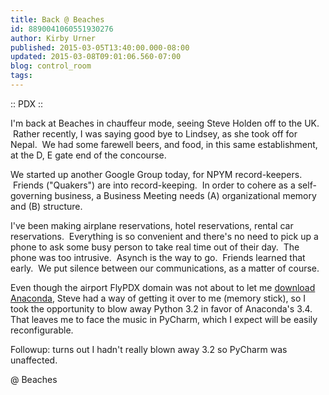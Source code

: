 ```yaml
---
title: Back @ Beaches
id: 8890041060551930276
author: Kirby Urner
published: 2015-03-05T13:40:00.000-08:00
updated: 2015-03-08T09:01:06.560-07:00
blog: control_room
tags: 
---
```


:: PDX :: 

I'm back at Beaches in chauffeur mode, seeing Steve Holden off to the UK.  Rather recently, I was saying good bye to Lindsey, as she took off for Nepal.  We had some farewell beers, and food, in this same establishment, at the D, E gate end of the concourse.

We started up another Google Group today, for NPYM record-keepers.  Friends ("Quakers") are into record-keeping.  In order to cohere as a self-governing business, a Business Meeting needs (A) organizational memory and (B) structure.

I've been making airplane reservations, hotel reservations, rental car reservations.  Everything is so convenient and there's no need to pick up a phone to ask some busy person to take real time out of their day.  The phone was too intrusive.  Asynch is the way to go.  Friends learned that early.  We put silence between our communications, as a matter of course.

Even though the airport FlyPDX domain was not about to let me [download Anaconda](http://worldgame.blogspot.com/2015/02/anaconda-fat-python-for-you.html), Steve had a way of getting it over to me (memory stick), so I took the opportunity to blow away Python 3.2 in favor of Anaconda's 3.4.  That leaves me to face the music in PyCharm, which I expect will be easily reconfigurable.

Followup: turns out I hadn't really blown away 3.2 so PyCharm was unaffected. 

@ Beaches